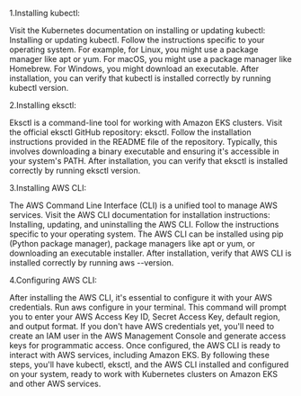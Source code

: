 1.Installing kubectl:

Visit the Kubernetes documentation on installing or updating kubectl: Installing or updating kubectl.
Follow the instructions specific to your operating system. For example, for Linux, you might use a package manager like apt or yum. For macOS, you might use a package manager like Homebrew. For Windows, you might download an executable.
After installation, you can verify that kubectl is installed correctly by running kubectl version.

2.Installing eksctl:

Eksctl is a command-line tool for working with Amazon EKS clusters.
Visit the official eksctl GitHub repository: eksctl.
Follow the installation instructions provided in the README file of the repository. Typically, this involves downloading a binary executable and ensuring it's accessible in your system's PATH.
After installation, you can verify that eksctl is installed correctly by running eksctl version.

3.Installing AWS CLI:

The AWS Command Line Interface (CLI) is a unified tool to manage AWS services.
Visit the AWS CLI documentation for installation instructions: Installing, updating, and uninstalling the AWS CLI.
Follow the instructions specific to your operating system. The AWS CLI can be installed using pip (Python package manager), package managers like apt or yum, or downloading an executable installer.
After installation, verify that AWS CLI is installed correctly by running aws --version.


4.Configuring AWS CLI:

After installing the AWS CLI, it's essential to configure it with your AWS credentials.
Run aws configure in your terminal. This command will prompt you to enter your AWS Access Key ID, Secret Access Key, default region, and output format.
If you don't have AWS credentials yet, you'll need to create an IAM user in the AWS Management Console and generate access keys for programmatic access.
Once configured, the AWS CLI is ready to interact with AWS services, including Amazon EKS.
By following these steps, you'll have kubectl, eksctl, and the AWS CLI installed and configured on your system, ready to work with Kubernetes clusters on Amazon EKS and other AWS services.